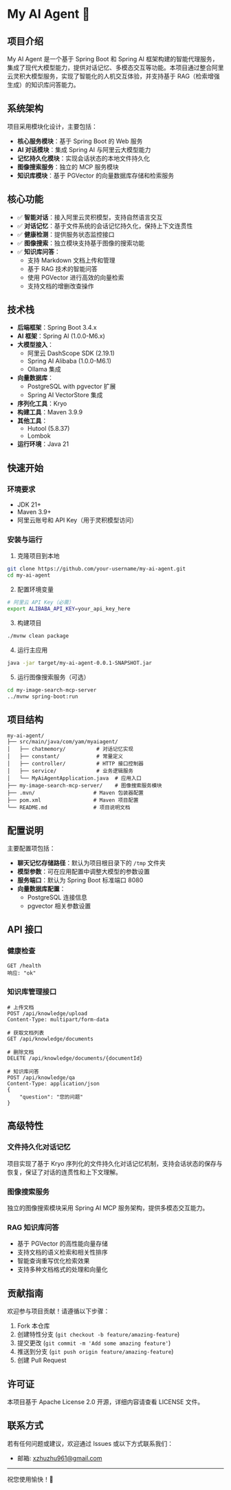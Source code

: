 # My AI Agent 🤖

## 项目介绍

My AI Agent 是一个基于 Spring Boot 和 Spring AI 框架构建的智能代理服务，集成了现代大模型能力，提供对话记忆、多模态交互等功能。本项目通过整合阿里云灵积大模型服务，实现了智能化的人机交互体验，并支持基于 RAG（检索增强生成）的知识库问答能力。

## 系统架构

项目采用模块化设计，主要包括：

- **核心服务模块**：基于 Spring Boot 的 Web 服务
- **AI 对话模块**：集成 Spring AI 与阿里云大模型能力
- **记忆持久化模块**：实现会话状态的本地文件持久化
- **图像搜索服务**：独立的 MCP 服务模块
- **知识库模块**：基于 PGVector 的向量数据库存储和检索服务

## 核心功能

- ✅ **智能对话**：接入阿里云灵积模型，支持自然语言交互
- ✅ **对话记忆**：基于文件系统的会话记忆持久化，保持上下文连贯性
- ✅ **健康检测**：提供服务状态监控接口
- ✅ **图像搜索**：独立模块支持基于图像的搜索功能
- ✅ **知识库问答**：
  - 支持 Markdown 文档上传和管理
  - 基于 RAG 技术的智能问答
  - 使用 PGVector 进行高效的向量检索
  - 支持文档的增删改查操作

## 技术栈

- **后端框架**：Spring Boot 3.4.x
- **AI 框架**：Spring AI (1.0.0-M6.x)
- **大模型接入**：
  - 阿里云 DashScope SDK (2.19.1)
  - Spring AI Alibaba (1.0.0-M6.1)
  - Ollama 集成
- **向量数据库**：
  - PostgreSQL with pgvector 扩展
  - Spring AI VectorStore 集成
- **序列化工具**：Kryo
- **构建工具**：Maven 3.9.9
- **其他工具**：
  - Hutool (5.8.37)
  - Lombok
- **运行环境**：Java 21

## 快速开始

### 环境要求

- JDK 21+
- Maven 3.9+
- 阿里云账号和 API Key（用于灵积模型访问）

### 安装与运行

1. 克隆项目到本地

```bash
git clone https://github.com/your-username/my-ai-agent.git
cd my-ai-agent
```

2. 配置环境变量

```bash
# 阿里云 API Key（必需）
export ALIBABA_API_KEY=your_api_key_here
```

3. 构建项目

```bash
./mvnw clean package
```

4. 运行主应用

```bash
java -jar target/my-ai-agent-0.0.1-SNAPSHOT.jar
```

5. 运行图像搜索服务（可选）

```bash
cd my-image-search-mcp-server
../mvnw spring-boot:run
```

## 项目结构

```
my-ai-agent/
├── src/main/java/com/yam/myaiagent/
│   ├── chatmemory/          # 对话记忆实现
│   ├── constant/            # 常量定义
│   ├── controller/          # HTTP 接口控制器
│   ├── service/             # 业务逻辑服务
│   └── MyAiAgentApplication.java  # 应用入口
├── my-image-search-mcp-server/    # 图像搜索服务模块
├── .mvn/                   # Maven 包装器配置
├── pom.xml                 # Maven 项目配置
└── README.md               # 项目说明文档
```

## 配置说明

主要配置项包括：

- **聊天记忆存储路径**：默认为项目根目录下的 `/tmp` 文件夹
- **模型参数**：可在应用配置中调整大模型的参数设置
- **服务端口**：默认为 Spring Boot 标准端口 8080
- **向量数据库配置**：
  - PostgreSQL 连接信息
  - pgvector 相关参数设置

## API 接口

### 健康检查

```
GET /health
响应: "ok"
```

### 知识库管理接口

```
# 上传文档
POST /api/knowledge/upload
Content-Type: multipart/form-data

# 获取文档列表
GET /api/knowledge/documents

# 删除文档
DELETE /api/knowledge/documents/{documentId}

# 知识库问答
POST /api/knowledge/qa
Content-Type: application/json
{
    "question": "您的问题"
}
```

## 高级特性

### 文件持久化对话记忆

项目实现了基于 Kryo 序列化的文件持久化对话记忆机制，支持会话状态的保存与恢复，保证了对话的连贯性和上下文理解。

### 图像搜索服务

独立的图像搜索模块采用 Spring AI MCP 服务架构，提供多模态交互能力。

### RAG 知识库问答

- 基于 PGVector 的高性能向量存储
- 支持文档的语义检索和相关性排序
- 智能查询重写优化检索效果
- 支持多种文档格式的处理和向量化

## 贡献指南

欢迎参与项目贡献！请遵循以下步骤：

1. Fork 本仓库
2. 创建特性分支 (`git checkout -b feature/amazing-feature`)
3. 提交更改 (`git commit -m 'Add some amazing feature'`)
4. 推送到分支 (`git push origin feature/amazing-feature`)
5. 创建 Pull Request

## 许可证

本项目基于 Apache License 2.0 开源，详细内容请查看 LICENSE 文件。

## 联系方式

若有任何问题或建议，欢迎通过 Issues 或以下方式联系我们：

- 邮箱: xzhuzhu961@gmail.com

---

祝您使用愉快！🚀
